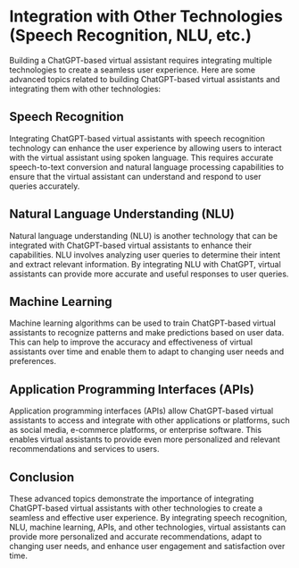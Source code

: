 Integration with Other Technologies (Speech Recognition, NLU, etc.)
============================================================================================================================================

Building a ChatGPT-based virtual assistant requires integrating multiple technologies to create a seamless user experience. Here are some advanced topics related to building ChatGPT-based virtual assistants and integrating them with other technologies:

Speech Recognition
------------------

Integrating ChatGPT-based virtual assistants with speech recognition technology can enhance the user experience by allowing users to interact with the virtual assistant using spoken language. This requires accurate speech-to-text conversion and natural language processing capabilities to ensure that the virtual assistant can understand and respond to user queries accurately.

Natural Language Understanding (NLU)
------------------------------------

Natural language understanding (NLU) is another technology that can be integrated with ChatGPT-based virtual assistants to enhance their capabilities. NLU involves analyzing user queries to determine their intent and extract relevant information. By integrating NLU with ChatGPT, virtual assistants can provide more accurate and useful responses to user queries.

Machine Learning
----------------

Machine learning algorithms can be used to train ChatGPT-based virtual assistants to recognize patterns and make predictions based on user data. This can help to improve the accuracy and effectiveness of virtual assistants over time and enable them to adapt to changing user needs and preferences.

Application Programming Interfaces (APIs)
-----------------------------------------

Application programming interfaces (APIs) allow ChatGPT-based virtual assistants to access and integrate with other applications or platforms, such as social media, e-commerce platforms, or enterprise software. This enables virtual assistants to provide even more personalized and relevant recommendations and services to users.

Conclusion
----------

These advanced topics demonstrate the importance of integrating ChatGPT-based virtual assistants with other technologies to create a seamless and effective user experience. By integrating speech recognition, NLU, machine learning, APIs, and other technologies, virtual assistants can provide more personalized and accurate recommendations, adapt to changing user needs, and enhance user engagement and satisfaction over time.
